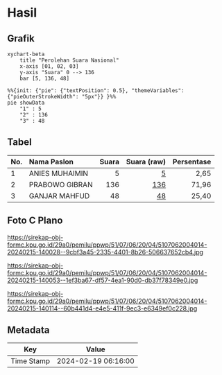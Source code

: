 # Hasil

## Grafik

```mermaid
xychart-beta
    title "Perolehan Suara Nasional"
    x-axis [01, 02, 03]
    y-axis "Suara" 0 --> 136
    bar [5, 136, 48]
```

```mermaid
%%{init: {"pie": {"textPosition": 0.5}, "themeVariables": {"pieOuterStrokeWidth": "5px"}} }%%
pie showData
    "1" : 5
    "2" : 136
    "3" : 48
```

## Tabel

| No. | Nama Paslon    | Suara | Suara (raw) | Persentase |
|:--- |:-------------- | -----:| -----------:| ----------:|
| 1   | ANIES MUHAIMIN | 5     | [5][p-1]    | 2,65       |
| 2   | PRABOWO GIBRAN | 136   | [136][p-2]  | 71,96      |
| 3   | GANJAR MAHFUD  | 48    | [48][p-3]   | 25,40      |


[p-1]: https://github.com/gigit-pemilu/pemilu-2024/blob/main/pilpres/hitung-suara/sub/51-bali/sub/07-karangasem/sub/06-bebandem/sub/2004-sibetan/sub/014-tps/sub/paslon-1.txt
[p-2]: https://github.com/gigit-pemilu/pemilu-2024/blob/main/pilpres/hitung-suara/sub/51-bali/sub/07-karangasem/sub/06-bebandem/sub/2004-sibetan/sub/014-tps/sub/paslon-2.txt
[p-3]: https://github.com/gigit-pemilu/pemilu-2024/blob/main/pilpres/hitung-suara/sub/51-bali/sub/07-karangasem/sub/06-bebandem/sub/2004-sibetan/sub/014-tps/sub/paslon-3.txt

## Foto C Plano

https://sirekap-obj-formc.kpu.go.id/29a0/pemilu/ppwp/51/07/06/20/04/5107062004014-20240215-140028--9cbf3a45-2335-4401-8b26-506637652cb4.jpg

https://sirekap-obj-formc.kpu.go.id/29a0/pemilu/ppwp/51/07/06/20/04/5107062004014-20240215-140053--1ef3ba67-df57-4ea1-90d0-db37f78349e0.jpg

https://sirekap-obj-formc.kpu.go.id/29a0/pemilu/ppwp/51/07/06/20/04/5107062004014-20240215-140114--60b441d4-e4e5-411f-9ec3-e6349ef0c228.jpg


## Metadata

| Key        | Value               |
| ---------- | ------------------- |
| Time Stamp | 2024-02-19 06:16:00 |



